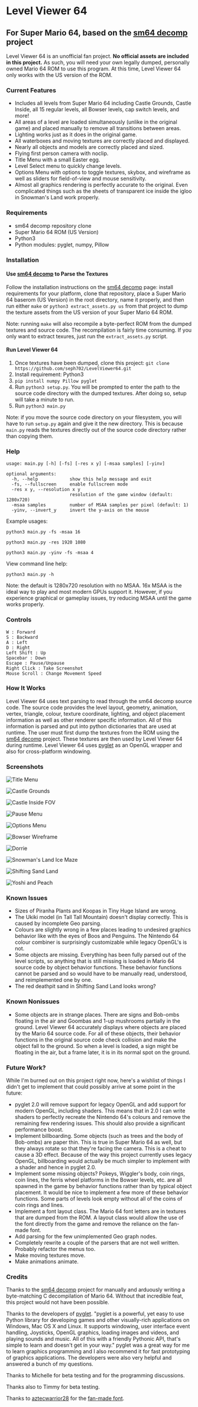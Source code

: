 # Level Viewer 64
## For Super Mario 64, based on the [sm64 decomp](https://github.com/n64decomp/sm64) project

Level Viewer 64 is an unofficial fan project.  **No official assets are included in this project.**  As such, you will need your own legally dumped, personally owned Mario 64 ROM to use this program.  At this time, Level Viewer 64 only works with the US version of the ROM.

### Current Features
- Includes all levels from Super Mario 64 including Castle Grounds, Castle Inside, all 15 regular levels, all Bowser levels, cap switch levels, and more!
- All areas of a level are loaded simultaneously (unlike in the original game) and placed manually to remove all transitions between areas.
- Lighting works just as it does in the original game.
- All waterboxes and moving textures are correctly placed and displayed.
- Nearly all objects and models are correctly placed and sized.
- Flying first person camera with noclip.
- Title Menu with a small Easter egg.
- Level Select menu to quickly change levels.
- Options Menu with options to toggle textures, skybox, and wireframe as well as sliders for field-of-view and mouse sensitivity.
- Almost all graphics rendering is perfectly accurate to the original.  Even complicated things such as the sheets of transparent ice inside the igloo in Snowman's Land work properly.


### Requirements

- sm64 decomp repository clone
- Super Mario 64 ROM (US Version)
- Python3
- Python modules: pyglet, numpy, Pillow


### Installation

#### Use [sm64 decomp](https://github.com/n64decomp/sm64) to Parse the Textures

Follow the installation instructions on the [sm64 decomp](https://github.com/n64decomp/sm64) page: install requirements for your platform, clone that repository, place a Super Mario 64 baserom (US Version) in the root directory, name it properly, and then run either `make` or `python3 extract_assets.py us` from that project to dump the texture assets from the US version of your Super Mario 64 ROM.

Note: running `make` will also recompile a byte-perfect ROM from the dumped textures and source code.  The recompilation is fairly time consuming.  If you only want to extract texures, just run the `extract_assets.py` script.

#### Run Level Viewer 64

1. Once textures have been dumped, clone this project: `git clone https://github.com/seph702/LevelViewer64.git`
1. Install requirement: Python3
1. `pip install numpy Pillow pyglet`
1. Run `python3 setup.py`.  You will be prompted to enter the path to the source code directory with the dumped textures.  After doing so, setup will take a minute to run.
1. Run `python3 main.py`

Note: if you move the source code directory on your filesystem, you will have to run `setup.py` again and give it the new directory.  This is because `main.py` reads the textures directly out of the source code directory rather than copying them.

### Help

```
usage: main.py [-h] [-fs] [-res x y] [-msaa samples] [-yinv]

optional arguments:
  -h, --help            show this help message and exit
  -fs, --fullscreen     enable fullscreen mode
  -res x y, --resolution x y
                        resolution of the game window (default: 1280x720)
  -msaa samples         number of MSAA samples per pixel (default: 1)
  -yinv, --invert_y     invert the y-axis on the mouse
```

Example usages:

`python3 main.py -fs -msaa 16`

`python3 main.py -res 1920 1080`

`python3 main.py -yinv -fs -msaa 4`

View command line help:

`python3 main.py -h`

Note: the default is 1280x720 resolution with no MSAA.  16x MSAA is the ideal way to play and most modern GPUs support it.  However, if you experience graphical or gameplay issues, try reducing MSAA until the game works properly.



### Controls

```
W : Forward
S : Backward
A : Left
D : Right
Left Shift : Up
Spacebar : Down
Escape : Pause/Unpause
Right Click : Take Screenshot
Mouse Scroll : Change Movement Speed
```


### How It Works
Level Viewer 64 uses text parsing to read through the sm64 decomp source code.  The source code provides the level layout, geometry, animation, vertex, triangle, colour, texture coordinate, lighting, and object placement information as well as other renderer specific information.  All of this information is parsed and put into python dictionaries that are used at runtime.  The user must first dump the textures from the ROM using the [sm64 decomp](https://github.com/n64decomp/sm64) project.  These textures are then used by Level Viewer 64 during runtime.  Level Viewer 64 uses [pyglet](http://pyglet.org/) as an OpenGL wrapper and also for cross-platform windowing.


### Screenshots

![Title Menu](docs/images/title_menu.jpg)

![Castle Grounds](docs/images/castle_grounds.jpg)

![Castle Inside FOV](docs/images/castle_inside.jpg)

![Pause Menu](docs/images/pause_menu_bob.jpg)

![Options Menu](docs/images/options_menu.jpg)

![Bowser Wireframe](docs/images/bowser_wireframe.jpg)

![Dorrie](docs/images/dorrie.jpg)

![Snowman's Land Ice Maze](docs/images/sl_ice_maze.jpg)

![Shifting Sand Land](docs/images/ssl.jpg)

![Yoshi and Peach](docs/images/yoshi_peach.jpg)


### Known Issues

- Sizes of Piranha Plants and Koopas in Tiny Huge Island are wrong.
- The Ukiki model (in Tall Tall Mountain) doesn't display correctly.  This is caused by incomplete Geo parsing.
- Colours are slightly wrong in a few places leading to undesired graphics behavior like with the eyes of Boos and Penguins.  The Nintendo 64 colour combiner is surprisingly customizable while legacy OpenGL's is not.
- Some objects are missing.  Everything has been fully parsed out of the level scripts, so anything that is still missing is loaded in Mario 64 source code by object behavior functions.  These behavior functions cannot be parsed and so would have to be manually read, understood, and reimplemented one by one.
- The red deathpit sand in Shifting Sand Land looks wrong?


### Known Nonissues

- Some objects are in strange places.  There are signs and Bob-ombs floating in the air and Goombas and 1-up mushrooms partially in the ground.  Level Viewer 64 accurately displays where objects are placed by the Mario 64 source code.  For all of these objects, their behavior functions in the original source code check collision and make the object fall to the ground.  So when a level is loaded, a sign might be floating in the air, but a frame later, it is in its normal spot on the ground.


### Future Work?

While I'm burned out on this project right now, here's a wishlist of things I didn't get to implement that could possibly arrive at some point in the future:

- pyglet 2.0 will remove support for legacy OpenGL and add support for modern OpenGL, including shaders.  This means that in 2.0 I can write shaders to perfectly recreate the Nintendo 64's colours and remove the remaining few rendering issues.  This should also provide a significant performance boost.
- Implement billboarding.  Some objects (such as trees and the body of Bob-ombs) are paper thin.  This is true in Super Mario 64 as well, but they always rotate so that they're facing the camera.  This is a cheat to cause a 3D effect.  Because of the way this project currently uses legacy OpenGL, billboarding would actually be much simpler to implement with a shader and hence in pyglet 2.0.
- Implement some missing objects?  Pokeys, Wiggler's body, coin rings, coin lines, the ferris wheel platforms in the Bowser levels, etc. are all spawned in the game by behavior functions rather than by typical object placement.  It would be nice to implement a few more of these behavior functions.  Some parts of levels look empty without all of the coins of coin rings and lines.
- Implement a font layout class.  The Mario 64 font letters are in textures that are dumped from the ROM.  A layout class would allow the use of the font directly from the game and remove the reliance on the fan-made font.
- Add parsing for the few unimplemented Geo graph nodes.
- Completely rewrite a couple of the parsers that are not well written.  Probably refactor the menus too.
- Make moving textures move.
- Make animations animate.


### Credits

Thanks to the [sm64 decomp](https://github.com/n64decomp/sm64) project for manually and arduously writing a byte-matching C decompilation of Mario 64.  Without that incredible feat, this project would not have been possible.

Thanks to the developers of [pyglet](http://pyglet.org/).  "pyglet is a powerful, yet easy to use Python library for developing games and other visually-rich applications on Windows, Mac OS X and Linux. It supports windowing, user interface event handling, Joysticks, OpenGL graphics, loading images and videos, and playing sounds and music. All of this with a friendly Pythonic API, that's simple to learn and doesn't get in your way."  pyglet was a great way for me to learn graphics programming and I also recommend it for fast prototyping of graphics applications.  The developers were also very helpful and answered a bunch of my questions.

Thanks to Michelle for beta testing and for the programming discussions.

Thanks also to Timmy for beta testing.

Thanks to [aztecwarrior28](https://fontstruct.com/fontstructors/1606234/aztecwarrior28) for the [fan-made font](https://fontstruct.com/fontstructions/show/1770031/super-mario-64-8).